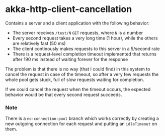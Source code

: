 # akka-http-client-cancellation

Contains a server and a client application with the following behavior:

- The server receives `/test/N` `GET` requests, where `N` is a number
- Every second request takes a very long time (1 hour), while the others are relatively fast (50 ms)
- The client continously makes requests to this server in a 5/second rate
- There is a request-level completion timeout implemented that returns after 190 ms instead of waiting forever for the response

The problem is that there is no way (that I could find) in this system to cancel the request in case of the timeout, so  after a very few requests the whole pool gets stuck, full of slow requests waiting for completion.

If we could cancel the request when the timeout occurs, the expected behavior would be that every second request succeeds.

### Note
There is a `no-connection-pool` branch which works correctly by creating a new outgoing connection for each request and putting an `idleTimeout` on them.
